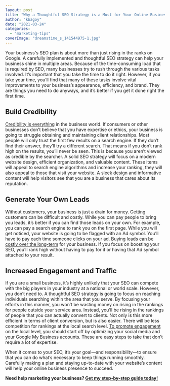 ```yaml
---
layout: post
title: "Why a Thoughtful SEO Strategy is a Must for Your Online Business"
author: "kbagoy"
date: "2021-03-24"
categories: 
  - "marketing-tips"
coverImage: "dreamstime_s_141544975-1.jpg"
---
```


Your business's SEO plan is about more than just rising in the ranks on Google. A carefully implemented and thoughtful SEO strategy can help your business shine in multiple areas. Because of the time-consuming load that is required by SEO, many businesses try to rush through the various tasks involved. It’s important that you take the time to do it right. However, if you take your time, you’ll find that many of these tasks involve vital improvements to your business’s appearance, efficiency, and brand. They are things you need to do anyways, and it’s better if you get it done right the first time.

## Build Credibility

[Credibility is everything](https://www.seobox.com.au/seo-build-brand-credibility/#:~:text=In%20the%20eyes%20of%20the,the%20front%20of%20people's%20minds.) in the business world. If consumers or other businesses don’t believe that you have expertise or ethics, your business is going to struggle obtaining and maintaining client relationships. Most people will only trust the first few results on a search engine. If they don’t find their answer, they’ll try a different search. That means if you don’t rank high on the results, you’ll never be seen. This is because you aren’t viewed as credible by the searcher. A solid SEO strategy will focus on a modern website design, efficient organization, and valuable content. These items will appeal to search engine algorithms and increase your ranking, they will also appeal to those that visit your website. A sleek design and informative content will help visitors see that you are a business that cares about its reputation.

## Generate Your Own Leads

Without customers, your business is just a drain for money. Getting customers can be difficult and costly. While you can pay people to bring you leads, it’s better if you can find those leads on your own. For example, you can pay a search engine to rank you on the first page. While you will get noticed, your website is going to be flagged with an Ad symbol. You’ll have to pay each time someone clicks on your ad. Buying leads [can be costly over the long-term](https://www.podium.com/article/reverse-mortgage-leads/) for your business. If you focus on boosting your SEO, you’ll rank high without having to pay for it or having that Ad symbol attached to your result.

## Increased Engagement and Traffic

If you are a small business, it’s highly unlikely that your SEO can compete with the big players in your industry at a national or world scale. However, you don’t need to. A thoughtful SEO strategy is going to focus on reaching individuals searching within the area that you serve. By focusing your efforts in this manner, you won’t be wasting money on rising in the rankings for people outside your service area. Instead, you’ll be rising in the rankings of people that you can actually convert to clients. Not only is this more efficient in terms of client conversion, but is also easier. There will be less competition for rankings at the local search level. [To promote engagement](https://www.webfx.com/internet-marketing/is-SEO-important-for-every-business.html) on the local level, you should start off by optimizing your social media and your Google My Business accounts. These are easy steps to take that don’t require a lot of expertise.

When it comes to your SEO, it’s your goal—and responsibility—to ensure that you can do what’s necessary to keep things running smoothly. Carefully making a plan and staying up-to-date with your website’s content will help your online business presence to succeed.

**Need help marketing your business? [Get my step-by-step guide today!](https://go.katebagoy.com/ebook)**
